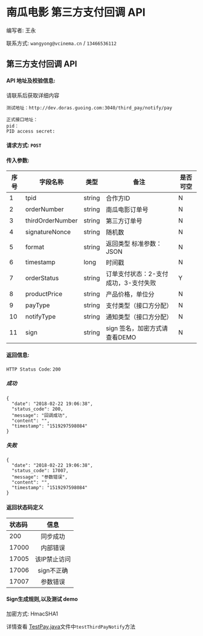 # 南瓜电影 第三方支付回调 API

编写者: 王永 

联系方式: `wangyong@vcinema.cn` / `13466536112`


## 第三方支付回调 API

#### API 地址及校验信息: 

请联系后获取详细内容

```
测试地址：http://dev.doras.guoing.com:3040/third_pay/notify/pay
```

```
正式接口地址：
pid：
PID access secret:
```


#### 请求方式: `POST`

#### 传入参数:

序号  | 字段名称 |   类型   | 备注  | 是否可空
---- | ------- | ------ | ----- | -----
  1  | tpid    | string  | 合作方ID | N
  2  | orderNumber | string | 南瓜电影订单号 | N
  3  | thirdOrderNumber | string | 第三方订单号 | N
  4  | signatureNonce  | string | 随机数 | N
  5  | format    | string |  返回类型 标准参数：JSON | N
  6  | timestamp | long   | 时间戳 | N
  7  | orderStatus | string | 订单支付状态：2-支付成功，3-支付失败  | Y
  8  | productPrice  | string | 产品价格，单位分 | N
  9  | payType  | string | 支付类型（接口方分配） | N
  10  | notifyType  | string | 通知类型（接口方分配） | N
  11  | sign | string | sign 签名，加密方式请查看DEMO | N
  


#### 返回信息:

`HTTP Status Code`: `200`

##### 成功

```
{
  "date": "2018-02-22 19:06:38",
  "status_code": 200,
  "message": "回调成功",
  "content": "",
  "timestamp": "1519297598084"
}
```

##### 失败

```
{
  "date": "2018-02-22 19:06:38",
  "status_code": 17007,
  "message": "参数错误",
  "content": "",
  "timestamp": "1519297598084"
}
```

#### 返回状态码定义

| 状态码  | 信息  |  
| :------------ |:---------------:| 
| 200      | 同步成功 | 
| 17000      | 内部错误|
| 17005      | 该IP禁止访问        |
| 17006      | sign不正确        |
| 17007     | 参数错误        |



#### Sign生成规则,以及测试 demo
加密方式: HmacSHA1

详情查看 [TestPay.java](https://github.com/pumpkin-movie/pumpkin_partner_api_demo/blob/master/src/test/java/cn/vcinema/partner/TestThirdPayNotify.java)文件中`testThirdPayNotify`方法

